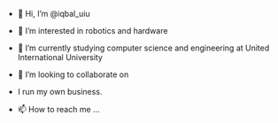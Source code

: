 - 👋 Hi, I’m @iqbal_uiu

- 👀 I’m interested in robotics and hardware
- 🌱 I’m currently studying computer science and engineering at United International University
- 💞️ I’m looking to collaborate on 
- I run my own business.
- 📫 How to reach me ...

<!---
Iqbal-UIU/Iqbal-UIU is a ✨ special ✨ repository because its `README.md` (this file) appears on your GitHub profile.
You can click the Preview link to take a look at your changes.
--->
